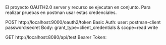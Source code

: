 El proyecto OAUTH2.0 server y recurso se ejecutan en conjunto.
Para realizar pruebas en postman usar estas credenciales.


POST http://localhost:9000/oauth2/token
Basic Auth: user: postman-client  password:secret
Body: grant_type=client_credentials  &  scope=read write


GET http://localhost:8080/api/test
Bearer Token: <token-obtenido>
